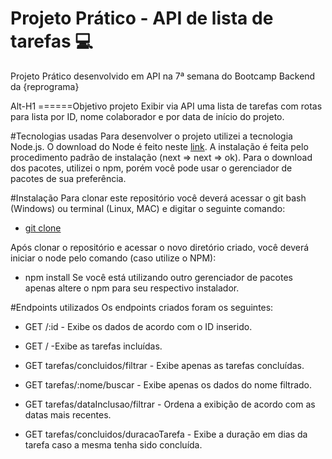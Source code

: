 # Projeto Prático - API de lista de tarefas :computer:

Projeto Prático desenvolvido em API na 7ª semana do Bootcamp Backend da {reprograma} 

Alt-H1
======Objetivo projeto
Exibir via API uma lista de tarefas com rotas para lista por ID, nome colaborador e por data de início do projeto.

#Tecnologias usadas
Para desenvolver o projeto utilizei a tecnologia Node.js. O download do Node é feito neste [link](https://nodejs.org/en/). A instalação é feita pelo procedimento padrão de instalação (next => next => ok). Para o download dos pacotes, utilizei o npm, porém você pode usar o gerenciador de pacotes de sua preferência.

#Instalação
Para clonar este repositório você deverá acessar o git bash (Windows) ou terminal (Linux, MAC) e digitar o seguinte comando:
- [git clone](https://github.com/tatianimeneghini/n3_Backend_ProjetoPratico.git)

Após clonar o repositório e acessar o novo diretório criado, você deverá iniciar o node pelo comando (caso utilize o NPM):
- npm install 
Se você está utilizando outro gerenciador de pacotes apenas altere o npm para seu respectivo instalador.

#Endpoints utilizados
Os endpoints criados foram os seguintes:

- GET /:id - Exibe os dados de acordo com o ID inserido.

- GET / -Exibe as tarefas incluídas.

- GET tarefas/concluidos/filtrar - Exibe apenas as tarefas concluídas.

- GET tarefas/:nome/buscar - Exibe apenas os dados do nome filtrado.

- GET tarefas/dataInclusao/filtrar - Ordena a exibição de acordo com as datas mais recentes.

- GET tarefas/concluidos/duracaoTarefa - Exibe a duração em dias da tarefa caso a mesma tenha sido concluída.

